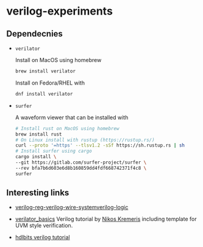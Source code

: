 # verilog-experiments

## Dependecnies

- `verilator`

  Install on MacOS using homebrew
  ```bash
  brew install verilator
  ```

  Install on Fedora/RHEL with
  ```bash
  dnf install verilator
  ```

- `surfer`
   
  A waveform viewer that can be installed with
  ```bash
  # Install rust on MacOS using homebrew
  brew install rust
  # On Linux install with rustup (https://rustup.rs/)
  curl --proto '=https' --tlsv1.2 -sSf https://sh.rustup.rs | sh
  # Install surfer using cargo
  cargo install \
  --git https://gitlab.com/surfer-project/surfer \
  --rev bfa7b6d603e6d8b160859dd4fdf668742371f4c8 \
  surfer
  ```

## Interesting links

 - [verilog-reg-verilog-wire-systemverilog-logic](https://www.verilogpro.com/verilog-reg-verilog-wire-systemverilog-logic/)

 - [verilator_basics](https://github.com/n-kremeris/verilator_basics/tree/main)
   Verilog tutorial by [Nikos Kremeris](http://itsembedded.com/) including
   template for UVM style verification.

 - [hdlbits verilog tutorial](https://hdlbits.01xz.net/wiki/Main_Page)
 